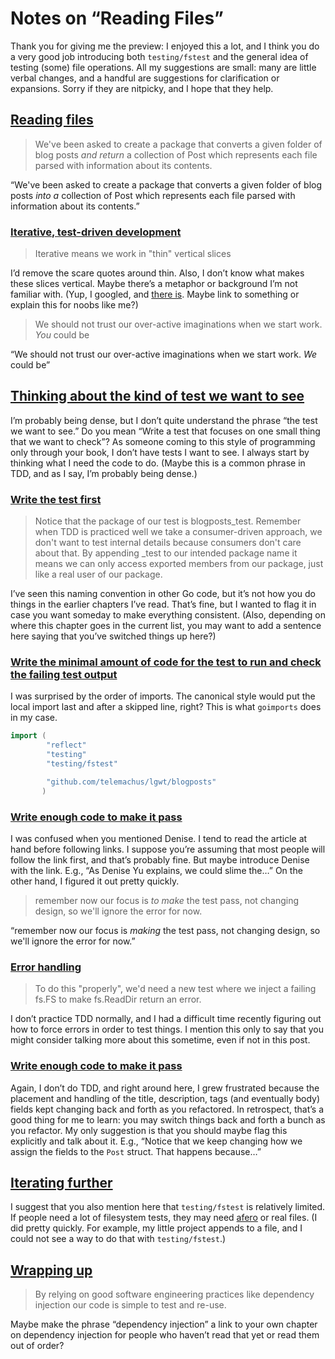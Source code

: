 # Notes on “Reading Files”

Thank you for giving me the preview: I enjoyed this a lot, and I think you do a very good job introducing both `testing/fstest` and the general idea of testing (some) file operations. All my suggestions are small: many are little verbal changes, and a handful are suggestions for clarification or expansions. Sorry if they are nitpicky, and I hope that they help.

## [Reading files](https://github.com/quii/learn-go-with-tests/blob/fstest/reading-files.md#reading-files)

> We've been asked to create a package that converts a given folder of blog posts *and return* a collection of Post which represents each file parsed with information about its contents.

“We've been asked to create a package that converts a given folder of blog posts *into a* collection of Post which represents each file parsed with information about its contents.”

### [Iterative, test-driven development](https://github.com/quii/learn-go-with-tests/blob/fstest/reading-files.md#iterative-test-driven-development)

> Iterative means we work in "thin" vertical slices

I’d remove the scare quotes around thin. Also, I don’t know what makes these slices vertical. Maybe there’s a metaphor or background I’m not familiar with. (Yup, I googled, and [there is](https://en.wikipedia.org/wiki/Vertical_slice). Maybe link to something or explain this for noobs like me?)

> We should not trust our over-active imaginations when we start work. *You* could be

“We should not trust our over-active imaginations when we start work. *We* could be”

## [Thinking about the kind of test we want to see](https://github.com/quii/learn-go-with-tests/blob/fstest/reading-files.md#thinking-about-the-kind-of-test-we-want-to-see)

I’m probably being dense, but I don’t quite understand the phrase “the test we want to see.” Do you mean “Write a test that focuses on one small thing that we want to check”? As someone coming to this style of programming only through your book, I don’t have tests I want to see. I always start by thinking what I need the code to do. (Maybe this is a common phrase in TDD, and as I say, I’m probably being dense.)

### [Write the test first](https://github.com/quii/learn-go-with-tests/blob/fstest/reading-files.md#write-the-test-first)

> Notice that the package of our test is blogposts_test. Remember when TDD is practiced well we take a consumer-driven approach, we don't want to test internal details because consumers don't care about that. By appending _test to our intended package name it means we can only access exported members from our package, just like a real user of our package.

I’ve seen this naming convention in other Go code, but it’s not how you do things in the earlier chapters I’ve read. That’s fine, but I wanted to flag it in case you want someday to make everything consistent. (Also, depending on where this chapter goes in the current list, you may want to add a sentence here saying that you’ve switched things up here?)

### [Write the minimal amount of code for the test to run and check the failing test output](https://github.com/quii/learn-go-with-tests/blob/fstest/reading-files.md#write-the-minimal-amount-of-code-for-the-test-to-run-and-check-the-failing-test-output)

I was surprised by the order of imports. The canonical style would put the local import last and after a skipped line, right? This is what `goimports` does in my case.

```go
import (
        "reflect"
        "testing"
        "testing/fstest"

        "github.com/telemachus/lgwt/blogposts"
       )
```

### [Write enough code to make it pass](https://github.com/quii/learn-go-with-tests/blob/fstest/reading-files.md#write-enough-code-to-make-it-pass)

I was confused when you mentioned Denise. I tend to read the article at hand before following links. I suppose you’re assuming that most people will follow the link first, and that’s probably fine. But maybe introduce Denise with the link. E.g., “As Denise Yu explains, we could slime the…” On the other hand, I figured it out pretty quickly.

> remember now our focus is *to make* the test pass, not changing design, so we'll ignore the error for now.

“remember now our focus is *making* the test pass, not changing design, so we'll ignore the error for now.”

### [Error handling](https://github.com/quii/learn-go-with-tests/blob/fstest/reading-files.md#error-handling)

> To do this "properly", we'd need a new test where we inject a failing fs.FS to make fs.ReadDir return an error.

I don’t practice TDD normally, and I had a difficult time recently figuring out how to force errors in order to test things. I mention this only to say that you might consider talking more about this sometime, even if not in this post.

### [Write enough code to make it pass](https://github.com/quii/learn-go-with-tests/blob/fstest/reading-files.md#write-enough-code-to-make-it-pass-3)

Again, I don’t do TDD, and right around here, I grew frustrated because the placement and handling of the title, description, tags (and eventually body) fields kept changing back and forth as you refactored. In retrospect, that’s a good thing for me to learn: you may switch things back and forth a bunch as you refactor. My only suggestion is that you should maybe flag this explicitly and talk about it. E.g., “Notice that we keep changing how we assign the fields to the `Post` struct. That happens because…”

## [Iterating further](https://github.com/quii/learn-go-with-tests/blob/fstest/reading-files.md#iterating-further)

I suggest that you also mention here that `testing/fstest` is relatively limited. If people need a lot of filesystem tests, they may need [afero](https://github.com/spf13/afero) or real files. (I did pretty quickly. For example, my little project appends to a file, and I could not see a way to do that with `testing/fstest`.)

## [Wrapping up](https://github.com/quii/learn-go-with-tests/blob/fstest/reading-files.md#wrapping-up)

> By relying on good software engineering practices like dependency injection our code is simple to test and re-use.

Maybe make the phrase “dependency injection” a link to your own chapter on dependency injection for people who haven’t read that yet or read them out of order?
